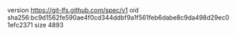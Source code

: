 version https://git-lfs.github.com/spec/v1
oid sha256:bc9d1562fe590ae4f0cd344ddbf9a1f561feb6dabe8c9da498d29ec01efc2371
size 4893
